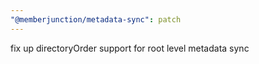 ```yaml
---
"@memberjunction/metadata-sync": patch
---
```


fix up directoryOrder support for root level metadata sync
